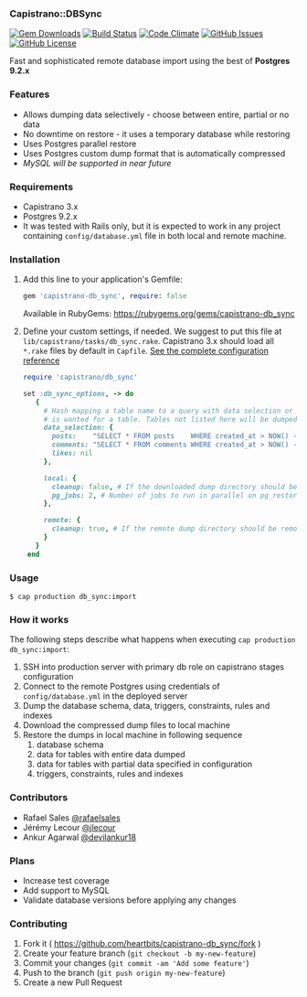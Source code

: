 ### Capistrano::DBSync

[![Gem Downloads](http://img.shields.io/gem/dt/capistrano-db_sync.svg)](https://rubygems.org/gems/capistrano-db_sync)
[![Build Status](https://snap-ci.com/rafaelsales/capistrano-db_sync/branch/master/build_image)](https://snap-ci.com/heartbits/capistrano-db_sync/branch/master)
[![Code Climate](https://codeclimate.com/github/rafaelsales/capistrano-db_sync/badges/gpa.svg)](https://codeclimate.com/github/heartbits/capistrano-db_sync)
[![GitHub Issues](https://img.shields.io/github/issues/rafaelsales/capistrano-db_sync.svg)](https://github.com/heartbits/capistrano-db_sync/issues)
[![GitHub License](https://img.shields.io/github/license/mashape/apistatus.svg)](https://github.com/rafaelsales/capistrano-db_sync)

Fast and sophisticated remote database import using the best of **Postgres 9.2.x**

### Features

* Allows dumping data selectively - choose between entire, partial or no data
* No downtime on restore - it uses a temporary database while restoring
* Uses Postgres parallel restore
* Uses Postgres custom dump format that is automatically compressed
* *MySQL will be supported in near future*

### Requirements

* Capistrano 3.x
* Postgres 9.2.x
* It was tested with Rails only, but it is expected to work in any project containing
  `config/database.yml` file in both local and remote machine.

### Installation

1. Add this line to your application's Gemfile:

   ```ruby
   gem 'capistrano-db_sync', require: false
   ```
   Available in RubyGems: https://rubygems.org/gems/capistrano-db_sync

2. Define your custom settings, if needed. We suggest to put this file at `lib/capistrano/tasks/db_sync.rake`.
   Capistrano 3.x should load all `*.rake` files by default in `Capfile`.
   [See the complete configuration reference](/lib/capistrano/db_sync/configuration.rb)

   ```ruby
   require 'capistrano/db_sync'

   set :db_sync_options, -> do
      {
        # Hash mapping a table name to a query with data selection or nil in case no data
        # is wanted for a table. Tables not listed here will be dumped entirely.
        data_selection: {
          posts:    "SELECT * FROM posts    WHERE created_at > NOW() - interval '60 days'",
          comments: "SELECT * FROM comments WHERE created_at > NOW() - interval '30 days'",
          likes: nil
        },

        local: {
          cleanup: false, # If the downloaded dump directory should be removed after restored
          pg_jobs: 2, # Number of jobs to run in parallel on pg_restore
        },

        remote: {
          cleanup: true, # If the remote dump directory should be removed after downloaded
        }
      }
    end
    ```

### Usage

```sh-session
$ cap production db_sync:import
```

### How it works

The following steps describe what happens when executing `cap production db_sync:import`:

1. SSH into production server with primary db role on capistrano stages configuration
2. Connect to the remote Postgres using credentials of `config/database.yml` in the
   deployed server
3. Dump the database schema, data, triggers, constraints, rules and indexes
4. Download the compressed dump files to local machine
5. Restore the dumps in local machine in following sequence
   1. database schema
   2. data for tables with entire data dumped
   3. data for tables with partial data specified in configuration
   4. triggers, constraints, rules and indexes

### Contributors

* Rafael Sales [@rafaelsales](https://github.com/rafaelsales)
* Jérémy Lecour [@jlecour](https://github.com/jlecour)
* Ankur Agarwal [@devilankur18](https://github.com/devilankur18)

### Plans

* Increase test coverage
* Add support to MySQL
* Validate database versions before applying any changes

### Contributing

1. Fork it ( https://github.com/heartbits/capistrano-db_sync/fork )
2. Create your feature branch (`git checkout -b my-new-feature`)
3. Commit your changes (`git commit -am 'Add some feature'`)
4. Push to the branch (`git push origin my-new-feature`)
5. Create a new Pull Request
